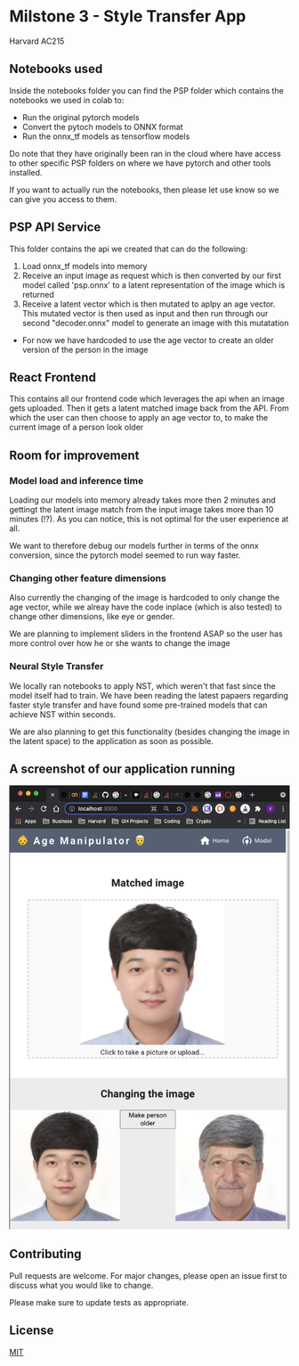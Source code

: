 Milstone 3 - Style Transfer App
==============================
Harvard AC215


## Notebooks used

Inside the notebooks folder you can find the PSP folder which contains the notebooks we used in colab to:
- Run the original pytorch models
- Convert the pytoch models to ONNX format
- Run the onnx_tf models as tensorflow models

Do note that they have originally been ran in the cloud where have access to other specific PSP folders on where we have pytorch and other tools installed. 

If you want to actually run the notebooks, then please let use know so we can give you access to them.



## PSP API Service

This folder contains the api we created that can do the following:
1) Load onnx_tf models into memory
2) Receive an input image as request which is then converted by our first model called 'psp.onnx' to a latent representation of the image which is returned
3) Receive a latent vector which is then mutated to aplpy an age vector. This mutated vector is then used as input and then run through our second "decoder.onnx" model to generate an image with this mutatation
  - For now we have hardcoded to use the age vector to create an older version of the person in the image


## React Frontend

This contains all our frontend code which leverages the api when an image gets uploaded. Then it gets a latent matched image back from the API. From which the user can then choose to apply an age vector to, to make the current image of a person look older



## Room for improvement


### Model load and inference time
Loading our models into memory already takes more then 2 minutes and gettingt the latent image match from the input image takes more than 10 minutes (!?). As you can notice, this is not optimal for the user experience at all. 

We want to therefore debug our models further in terms of the onnx conversion, since the pytorch model seemed to run way faster. 

### Changing other feature dimensions
Also currently the changing of the image is hardcoded to only change the age vector, while we alreay have the code inplace (which is also tested) to change other dimensions, like eye or gender.

We are planning to implement sliders in the frontend ASAP so the user has more control over how he or she wants to change the image


### Neural Style Transfer
We locally ran notebooks to apply NST, which weren't that fast since the model itself had to train. We have been reading the latest papaers regarding faster style transfer and have found some pre-trained models that can achieve NST within seconds.

We are also planning to get this functionality (besides changing the image in the latent space) to the application as soon as possible.



## A screenshot of our application running


![image description](frontend-screenshot.png)


## Contributing
Pull requests are welcome. For major changes, please open an issue first to discuss what you would like to change.

Please make sure to update tests as appropriate.

## License
[MIT](https://choosealicense.com/licenses/mit/)